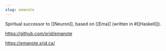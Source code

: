 ```yaml
---
slug: emanote
---
```


Spiritual successor to [[Neuron]], based on [[Ema]] (written in #[[Haskell]]).

https://github.com/srid/emanote

https://emanote.srid.ca/
